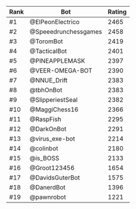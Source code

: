 Rank|Bot|Rating
---|---|---
#1|@ElPeonElectrico|2465
#2|@Speeedrunchessgames|2458
#3|@ToromBot|2419
#4|@TacticalBot|2401
#5|@PINEAPPLEMASK|2397
#6|@VEER-OMEGA-BOT|2390
#7|@NNUE_Drift|2383
#8|@tbhOnBot|2383
#9|@SlipperiestSeal|2382
#10|@MaggiChess16|2366
#11|@RaspFish|2295
#12|@DarkOnBot|2291
#13|@virus_exe-bot|2214
#14|@colinbot|2180
#15|@is_BOSS|2133
#16|@Groot123456|1654
#17|@DavidsGuterBot|1575
#18|@DanerdBot|1396
#19|@pawnrobot|1221
